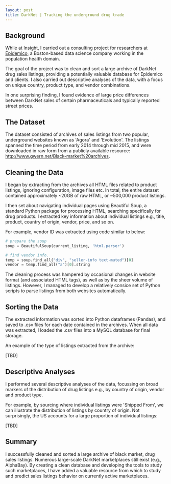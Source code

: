 ```yaml
---
layout: post
title: DarkNet | Tracking the underground drug trade
---
```


## Background

While at Insight, I carried out a consulting project for researchers at [Epidemico](http://www.epidemico.com), a Boston-based data science company working in the population health domain. 

The goal of the project was to clean and sort a large archive of DarkNet drug sales listings, providing a potentially valuable database for Epidemico and clients. I also carried out descriptive analyses of the data, with a focus on unique country, product type, and vendor combinations. 

In one surprising finding, I found evidence of large price differences between DarkNet sales of certain pharmaceuticals and typically reported street prices.

## The Dataset

The dataset consisted of archives of sales listings from two popular, underground websites known as 'Agora' and 'Evolution'. The listings spanned the time period from early 2014 through mid 2015, and were downloaded in raw form from a publicly available resource: <http://www.gwern.net/Black-market%20archives>.

## Cleaning the Data

I began by extracting from the archives all HTML files related to product listings, ignoring configuration, image files etc. In total, the entire dataset contained approximately ~20GB of raw HTML, or ~500,000 product listings.

I then set about navigating individual pages using Beautiful Soup, a standard Python package for processing HTML, searching specifically for drug products. I extracted key information about individual listings e.g., title, product, country of origin, vendor, price, and so on. 

For example, vendor ID was extracted using code similar to below:

```python
# prepare the soup
soup = BeautifulSoup(current_listing, 'html.parser')

# find vendor info.
temp = soup.find_all("div", "seller-info text-muted")[0]
vendor = temp.find_all("a")[0].string
```

The cleaning process was hampered by occasional changes in website format (and associated HTML tags), as well as by the sheer volume of listings. However, I managed to develop a relatively consice set of Python scripts to parse listings from both websites automatically.

## Sorting the Data

The extracted information was sorted into Python dataframes (Pandas), and saved to .csv files for each date contained in the archives. When all data was extracted, I loaded the .csv files into a MySQL database for final storage.

An example of the type of listings extracted from the archive:

[TBD]

## Descriptive Analyses

I performed several descriptive analyses of the data, focussing on broad markers of the distribution of drug listings e.g., by country of origin, vendor and product type.

For example, by sourcing where individual listings were 'Shipped From', we can illustrate the distribution of listings by country of origin. Not surprisingly, the US accounts for a large proportion of individual listings:

[TBD]

## Summary
I successfully cleaned and sorted a large archive of black market, drug sales listings. Numerous large-scale DarkNet marketplaces still exist (e.g., AlphaBay). By creating a clean database and developing the tools to study such marketplaces, I have added a valuable resource from which to study and predict sales listings behavior on currently active marketplaces.
<!--more-->
